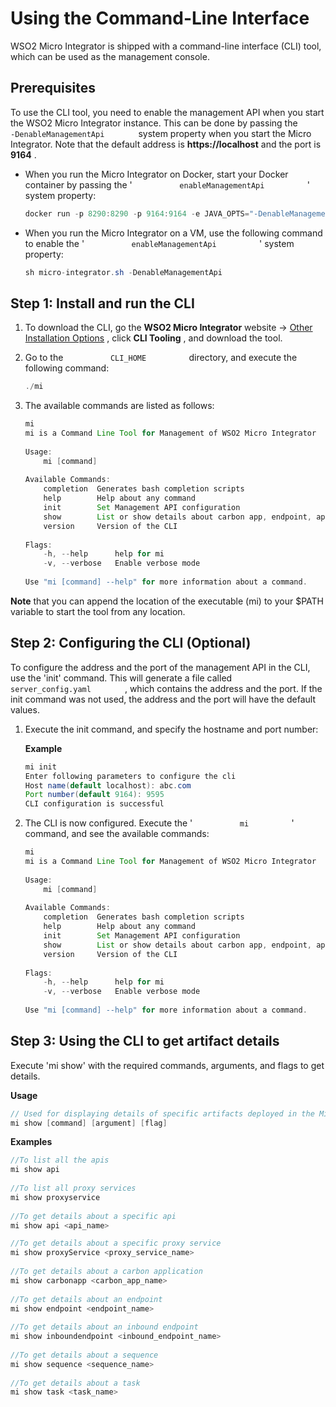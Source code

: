 # Using the Command-Line Interface

WSO2 Micro Integrator is shipped with a command-line interface (CLI)
tool, which can be used as the management console.

## Prerequisites

To use the CLI tool, you need to enable the management API when you
start the WSO2 Micro Integrator instance. This can be done by passing
the `         -DenableManagementApi        ` system property when you
start the Micro Integrator. Note that the default address is
**https://localhost** and the port is **9164** .

-   When you run the Micro Integrator on Docker, start your Docker
    container by passing the '
    `           enableManagementApi          ` ' system property:

    ``` java
    docker run -p 8290:8290 -p 9164:9164 -e JAVA_OPTS="-DenableManagementApi=true" <Docker_Image_Name>
    ```

-   When you run the Micro Integrator on a VM, use the following command
    to enable the ' `           enableManagementApi          ` ' system
    property:

    ``` java
    sh micro-integrator.sh -DenableManagementApi
    ```

## Step 1: Install and run the CLI

1.  To download the CLI, go the **WSO2 Micro Integrator** website →
    [Other Installation Options](https://wso2.com/integration/micro-integrator/install/) ,
    click **CLI Tooling** , and download the tool.
2.  Go to the `           CLI_HOME          ` directory, and execute
    the following command:

    ``` java
    ./mi
    ```

3.  The available commands are listed as follows:

    ``` java
    mi
    mi is a Command Line Tool for Management of WSO2 Micro Integrator
        
    Usage:
        mi [command]
        
    Available Commands:
        completion  Generates bash completion scripts
        help        Help about any command
        init        Set Management API configuration
        show        List or show details about carbon app, endpoint, api, inbound endpoint, proxy service, task or sequence
        version     Version of the CLI
        
    Flags:
        -h, --help      help for mi
        -v, --verbose   Enable verbose mode
        
    Use "mi [command] --help" for more information about a command.
    ```

**Note** that you can append the location of the executable (mi) to your
$PATH variable to start the tool from any location.

## Step 2: Configuring the CLI (Optional)

To configure the address and the port of the management API in the CLI,
use the 'init' command. This will generate a file called
`         server_config.yaml        ` , which contains the address and
the port. If the init command was not used, the address and the port
will have the default values.

1.  Execute the init command, and specify the hostname and port number:

    **Example**

    ``` java
    mi init
    Enter following parameters to configure the cli
    Host name(default localhost): abc.com
    Port number(default 9164): 9595
    CLI configuration is successful
    ```

2.  The CLI is now configured. Execute the ' `           mi          ` '
    command, and see the available commands:

    ``` java
    mi
    mi is a Command Line Tool for Management of WSO2 Micro Integrator
        
    Usage:
        mi [command]
        
    Available Commands:
        completion  Generates bash completion scripts
        help        Help about any command
        init        Set Management API configuration
        show        List or show details about carbon app, endpoint, api, inbound endpoint, proxy service, task or sequence
        version     Version of the CLI
        
    Flags:
        -h, --help      help for mi
        -v, --verbose   Enable verbose mode
        
    Use "mi [command] --help" for more information about a command.
    ```

## Step 3: Using the CLI to get artifact details

Execute 'mi show' with the required commands, arguments, and flags to
get details.

**Usage**

``` java
// Used for displaying details of specific artifacts deployed in the Micro Integrator.
mi show [command] [argument] [flag]
```

**Examples**

``` java
//To list all the apis
mi show api
    
//To list all proxy services
mi show proxyservice
    
//To get details about a specific api
mi show api <api_name>

//To get details about a specific proxy service
mi show proxyService <proxy_service_name>
    
//To get details about a carbon application
mi show carbonapp <carbon_app_name>
    
//To get details about an endpoint
mi show endpoint <endpoint_name>
    
//To get details about an inbound endpoint
mi show inboundendpoint <inbound_endpoint_name>
    
//To get details about a sequence
mi show sequence <sequence_name>
    
//To get details about a task
mi show task <task_name>
```
